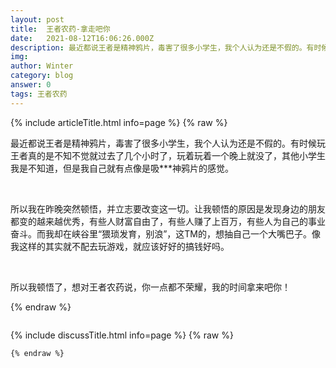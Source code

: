 ```yaml
---
layout: post
title:  王者农药-拿走吧你
date:   2021-08-12T16:06:26.000Z
description: 最近都说王者是精神鸦片，毒害了很多小学生，我个人认为还是不假的。有时候玩王者真的是不知不觉就过去了几个小时了，玩着玩着一个晚上就没了，其他小学生我是不知道，但是...
img: 
author: Winter
category: blog
answer: 0
tags: 王者农药
---
```

<div class="article-root">
  <div class="article">
    {% include articleTitle.html info=page %}
    {% raw %}
    <div class="article-content"><p>最近都说王者是精神鸦片，毒害了很多小学生，我个人认为还是不假的。有时候玩王者真的是不知不觉就过去了几个小时了，玩着玩着一个晚上就没了，其他小学生我是不知道，但是我自己就有点像是吸***神鸦片的感觉。</p><p>&nbsp;</p><p>所以我在昨晚突然顿悟，并立志要改变这一切。让我顿悟的原因是发现身边的朋友都变的越来越优秀，有些人财富自由了，有些人赚了上百万，有些人为自己的事业奋斗。而我却在峡谷里“猥琐发育，别浪”，这TM的，想抽自己一个大嘴巴子。像我这样的其实就不配去玩游戏，就应该好好的搞钱好吗。</p><p>&nbsp;</p><p>所以我顿悟了，想对王者农药说，你一点都不荣耀，我的时间拿来吧你！</p></div>
    {% endraw %}
  </div>
  <p style="height: 0;width:0;overflow: hidden;"> 第4287篇《王者农药-拿走吧你》来自Winter(https://github.com/aiyld/aiyld.github.io)的站点</p>
  <div class="discuss-wrapper">
    {% include discussTitle.html info=page %}
    {% raw %}
    
    {% endraw %}
  </div>
<div>
